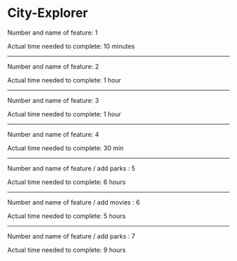 # City-Explorer

Number and name of feature: 1

Actual time needed to complete: 10 minutes

************************************************************
Number and name of feature: 2

Actual time needed to complete: 1 hour

************************************************************
Number and name of feature: 3

Actual time needed to complete: 1 hour

************************************************************
Number and name of feature: 4

Actual time needed to complete: 30 min

************************************************************
Number and name of feature / add parks : 5

Actual time needed to complete: 6 hours

************************************************************
Number and name of feature / add movies : 6

Actual time needed to complete: 5 hours

************************************************************
Number and name of feature / add parks : 7

Actual time needed to complete: 9 hours
